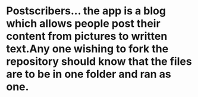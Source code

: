# Postscribers... the app is a blog which allows people post their content from pictures to written text.Any one wishing to fork the repository should know that the files are to be in one folder and ran as one.
